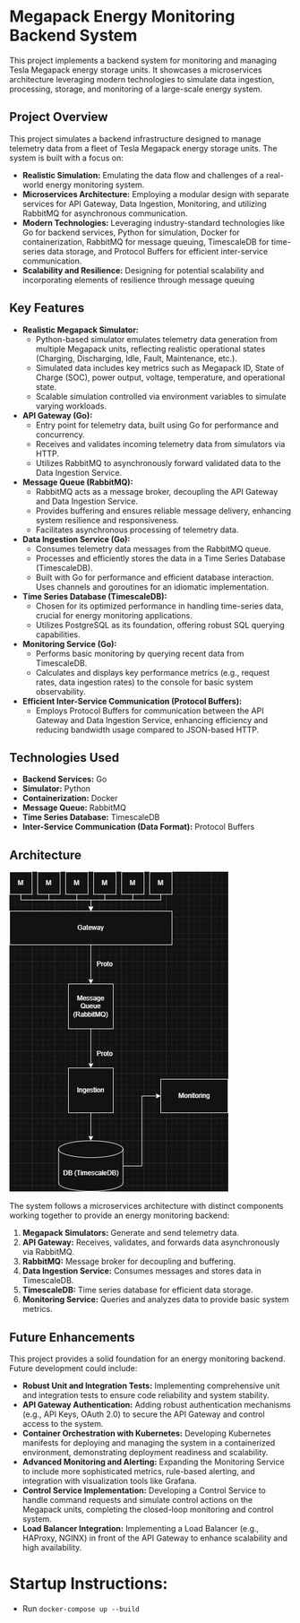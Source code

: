 # Megapack Energy Monitoring Backend System

This project implements a backend system for monitoring and managing Tesla Megapack energy storage units. It showcases a microservices architecture leveraging modern technologies to simulate data ingestion, processing, storage, and monitoring of a large-scale energy system.

## Project Overview

This project simulates a backend infrastructure designed to manage telemetry data from a fleet of Tesla Megapack energy storage units.  The system is built with a focus on:

*   **Realistic Simulation:** Emulating the data flow and challenges of a real-world energy monitoring system.
*   **Microservices Architecture:**  Employing a modular design with separate services for API Gateway, Data Ingestion, Monitoring, and utilizing RabbitMQ for asynchronous communication.
*   **Modern Technologies:**  Leveraging industry-standard technologies like Go for backend services, Python for simulation, Docker for containerization, RabbitMQ for message queuing, TimescaleDB for time-series data storage, and Protocol Buffers for efficient inter-service communication.
*   **Scalability and Resilience:** Designing for potential scalability and incorporating elements of resilience through message queuing

## Key Features

*   **Realistic Megapack Simulator:**
    *   Python-based simulator emulates telemetry data generation from multiple Megapack units, reflecting realistic operational states (Charging, Discharging, Idle, Fault, Maintenance, etc.).
    *   Simulated data includes key metrics such as Megapack ID, State of Charge (SOC), power output, voltage, temperature, and operational state.
    *   Scalable simulation controlled via environment variables to simulate varying workloads.
*   **API Gateway (Go):**
    *   Entry point for telemetry data, built using Go for performance and concurrency.
    *   Receives and validates incoming telemetry data from simulators via HTTP.
    *   Utilizes RabbitMQ to asynchronously forward validated data to the Data Ingestion Service.
*   **Message Queue (RabbitMQ):**
    *   RabbitMQ acts as a message broker, decoupling the API Gateway and Data Ingestion Service.
    *   Provides buffering and ensures reliable message delivery, enhancing system resilience and responsiveness.
    *   Facilitates asynchronous processing of telemetry data.
*   **Data Ingestion Service (Go):**
    *   Consumes telemetry data messages from the RabbitMQ queue.
    *   Processes and efficiently stores the data in a Time Series Database (TimescaleDB).
    *   Built with Go for performance and efficient database interaction. Uses channels and goroutines for an idiomatic implementation. 
*   **Time Series Database (TimescaleDB):**
    *   Chosen for its optimized performance in handling time-series data, crucial for energy monitoring applications.
    *   Utilizes PostgreSQL as its foundation, offering robust SQL querying capabilities.
*   **Monitoring Service (Go):**
    *   Performs basic monitoring by querying recent data from TimescaleDB.
    *   Calculates and displays key performance metrics (e.g., request rates, data ingestion rates) to the console for basic system observability.
*   **Efficient Inter-Service Communication (Protocol Buffers):**
    *   Employs Protocol Buffers for communication between the API Gateway and Data Ingestion Service, enhancing efficiency and reducing bandwidth usage compared to JSON-based HTTP.

## Technologies Used

*   **Backend Services:** Go
*   **Simulator:** Python
*   **Containerization:** Docker
*   **Message Queue:** RabbitMQ
*   **Time Series Database:** TimescaleDB
*   **Inter-Service Communication (Data Format):** Protocol Buffers

## Architecture

![System Diagram](imgs/system_design.jpg)

The system follows a microservices architecture with distinct components working together to provide an energy monitoring backend:

1.  **Megapack Simulators:** Generate and send telemetry data.
2.  **API Gateway:**  Receives, validates, and forwards data asynchronously via RabbitMQ.
3.  **RabbitMQ:** Message broker for decoupling and buffering.
4.  **Data Ingestion Service:** Consumes messages and stores data in TimescaleDB.
5.  **TimescaleDB:** Time series database for efficient data storage.
6.  **Monitoring Service:**  Queries and analyzes data to provide basic system metrics.

## Future Enhancements

This project provides a solid foundation for an energy monitoring backend. Future development could include:

*   **Robust Unit and Integration Tests:** Implementing comprehensive unit and integration tests to ensure code reliability and system stability.
*   **API Gateway Authentication:** Adding robust authentication mechanisms (e.g., API Keys, OAuth 2.0) to secure the API Gateway and control access to the system.
*   **Container Orchestration with Kubernetes:**  Developing Kubernetes manifests for deploying and managing the system in a containerized environment, demonstrating deployment readiness and scalability.
*   **Advanced Monitoring and Alerting:** Expanding the Monitoring Service to include more sophisticated metrics, rule-based alerting, and integration with visualization tools like Grafana.
*   **Control Service Implementation:**  Developing a Control Service to handle command requests and simulate control actions on the Megapack units, completing the closed-loop monitoring and control system.
*   **Load Balancer Integration:** Implementing a Load Balancer (e.g., HAProxy, NGINX) in front of the API Gateway to enhance scalability and high availability.



# Startup Instructions: 
- Run `docker-compose up --build`
